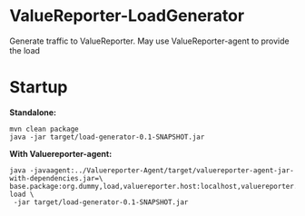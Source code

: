 # ValueReporter-LoadGenerator
Generate traffic to ValueReporter. May use ValueReporter-agent to provide the load

Startup
=====

__Standalone:__
```
mvn clean package
java -jar target/load-generator-0.1-SNAPSHOT.jar 
```
__With Valuereporter-agent:__

```
java -javaagent:../Valuereporter-Agent/target/valuereporter-agent-jar-with-dependencies.jar=\
base.package:org.dummy,load,valuereporter.host:localhost,valuereporter.port:4901,serviceName:dummy-load \
 -jar target/load-generator-0.1-SNAPSHOT.jar
```
